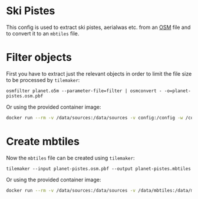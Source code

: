 # Ski Pistes

This config is used to extract ski pistes, aerialwas etc. from an [OSM](https://www.openstreetmap.org) file and to convert it to an `mbtiles` file.

# Filter objects

First you have to extract just the relevant objects in order to limit the file size to be processed by `tilemaker`:

```
osmfilter planet.o5m --parameter-file=filter | osmconvert - -o=planet-pistes.osm.pbf
```

Or using the provided container image:

```sh
docker run --rm -v /data/sources:/data/sources -v config:/config -w /config mytracks/tilemaker osmfilter /data/sources/planet.o5m --parameter-file=filter | osmconvert - -o=/data/sources/planet-pistes.osm.pbf
```

# Create mbtiles

Now the `mbtiles` file can be created using `tilemaker`:

```
tilemaker --input planet-pistes.osm.pbf --output planet-pistes.mbtiles
```

Or using the provided container image:

```sh
docker run --rm -v /data/sources:/data/sources -v /data/mbtiles:/data/mbtiles tilemaker --input /data/sources/planet-pistes.osm.pbf --output /data/mbtiles/planet-pistes.mbtiles
```

